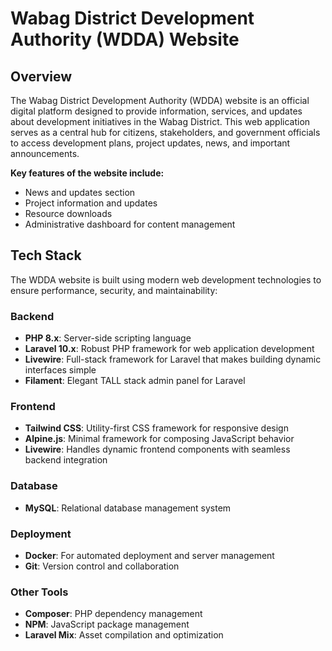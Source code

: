 # Wabag District Development Authority (WDDA) Website

## Overview
The Wabag District Development Authority (WDDA) website is an official digital platform designed to provide information, services, and updates about development initiatives in the Wabag District. This web application serves as a central hub for citizens, stakeholders, and government officials to access development plans, project updates, news, and important announcements.

**Key features of the website include:**
- News and updates section
- Project information and updates
- Resource downloads
- Administrative dashboard for content management

## Tech Stack
The WDDA website is built using modern web development technologies to ensure performance, security, and maintainability:

### Backend
- **PHP 8.x**: Server-side scripting language
- **Laravel 10.x**: Robust PHP framework for web application development
- **Livewire**: Full-stack framework for Laravel that makes building dynamic interfaces simple
- **Filament**: Elegant TALL stack admin panel for Laravel

### Frontend
- **Tailwind CSS**: Utility-first CSS framework for responsive design
- **Alpine.js**: Minimal framework for composing JavaScript behavior
- **Livewire**: Handles dynamic frontend components with seamless backend integration

### Database
- **MySQL**: Relational database management system

### Deployment
- **Docker**: For automated deployment and server management
- **Git**: Version control and collaboration

### Other Tools
- **Composer**: PHP dependency management
- **NPM**: JavaScript package management
- **Laravel Mix**: Asset compilation and optimization

